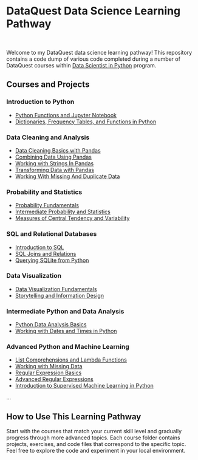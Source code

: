 <br>

# DataQuest Data Science Learning Pathway

<br>

Welcome to my DataQuest data science learning pathway! This repository contains a code dump of various code completed during a number of DataQuest courses within [Data Scientist in Python](https://www.dataquest.io/path/data-scientist/) program. 

## Courses and Projects

### Introduction to Python

- [Python Functions and Jupyter Notebook](python-functions-and-learn-jupyter-notebook/)
- [Dictionaries, Frequency Tables, and Functions in Python](dictionaries-frequency-tables-and-functions-in-python/)

### Data Cleaning and Analysis

- [Data Cleaning Basics with Pandas](pandas-fundamentals/Data%20Cleaning%20Basics-293.py)
- [Combining Data Using Pandas](python-datacleaning/Combining%20Data%20Using%20Pandas-344.py)
- [Working with Strings In Pandas](python-datacleaning/Working%20with%20Strings%20In%20Pandas-346.py)
- [Transforming Data with Pandas](python-datacleaning/Transforming%20Data%20with%20Pandas-345.py)
- [Working With Missing And Duplicate Data](python-datacleaning/Working%20With%20Missing%20And%20Duplicate%20Data-347.py)

### Probability and Statistics

- [Probability Fundamentals](probability-fundamentals/)
- [Intermediate Probability and Statistics](probability-statistics-intermediate/)
- [Measures of Central Tendency and Variability](statistics-intermediate/)

### SQL and Relational Databases

- [Introduction to SQL](sql-fundamentals/)
- [SQL Joins and Relations](sql-joins-relations/)
- [Querying SQLite from Python](sql-joins-relations/Querying%20SQLite%20from%20Python-256.py)

### Data Visualization

- [Data Visualization Fundamentals](data-visualization-fundamentals/)
- [Storytelling and Information Design](storytelling-information-design/)

### Intermediate Python and Data Analysis

- [Python Data Analysis Basics](python-for-data-science-intermediate/Python%20Data%20Analysis%20Basics-331.py)
- [Working with Dates and Times in Python](python-for-data-science-intermediate/Working%20with%20Dates%20and%20Times%20in%20Python-353.py)

### Advanced Python and Machine Learning

- [List Comprehensions and Lambda Functions](python-data-cleaning-advanced/List%20Comprehensions%20and%20Lambda%20Functions-355.py)
- [Working with Missing Data](python-data-cleaning-advanced/Working%20with%20Missing%20Data-370.py)
- [Regular Expression Basics](python-data-cleaning-advanced/Regular%20Expression%20Basics-354.py)
- [Advanced Regular Expressions](python-data-cleaning-advanced/Advanced%20Regular%20Expressions-369.py)
- [Introduction to Supervised Machine Learning in Python](introduction-to-supervised-machine-learning-in-python/)

...

## How to Use This Learning Pathway

Start with the courses that match your current skill level and gradually progress through more advanced topics. Each course folder contains projects, exercises, and code files that correspond to the specific topic. Feel free to explore the code and experiment in your local environment.


